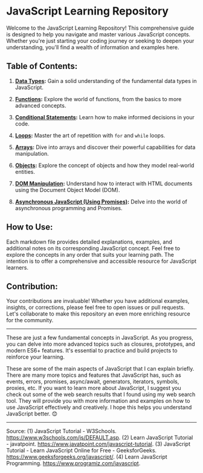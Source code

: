 # JavaScript Learning Repository

Welcome to the JavaScript Learning Repository! This comprehensive guide is designed to help you navigate and master various JavaScript concepts. Whether you're just starting your coding journey or seeking to deepen your understanding, you'll find a wealth of information and examples here.

## Table of Contents:

1. **[Data Types](Data-types.md):** Gain a solid understanding of the fundamental data types in JavaScript.

2. **[Functions](Functions.md):** Explore the world of functions, from the basics to more advanced concepts.

3. **[Conditional Statements](Conditional-statements.md):** Learn how to make informed decisions in your code.

4. **[Loops](Loops.md):** Master the art of repetition with `for` and `while` loops.

5. **[Arrays](Array.md):** Dive into arrays and discover their powerful capabilities for data manipulation.

6. **[Objects](Object.md):** Explore the concept of objects and how they model real-world entities.

7. **[DOM Manipulation](DOM-manipulation.md):** Understand how to interact with HTML documents using the Document Object Model (DOM).

8. **[Asynchronous JavaScript (Using Promises)](Asynchronous-JavaScript-Program-(Using-Promises).md):** Delve into the world of asynchronous programming and Promises.

## How to Use:

Each markdown file provides detailed explanations, examples, and additional notes on its corresponding JavaScript concept. 
Feel free to explore the concepts in any order that suits your learning path. The intention is to offer a comprehensive and accessible resource for JavaScript learners.

## Contribution:

Your contributions are invaluable! Whether you have additional examples, insights, or corrections, please feel free to open issues or pull requests. Let's collaborate to make this repository an even more enriching resource for the community.

***
These are just a few fundamental concepts in JavaScript. As you progress, you can delve into more advanced topics such as closures, prototypes, and modern ES6+ features. It's essential to practice and build projects to reinforce your learning.

These are some of the main aspects of JavaScript that I can explain briefly. There are many more topics and features that JavaScript has, such as events, errors, promises, async/await, generators, iterators, symbols, proxies, etc. If you want to learn more about JavaScript, I suggest you check out some of the web search results that I found using my web search tool. They will provide you with more information and examples on how to use JavaScript effectively and creatively. I hope this helps you understand JavaScript better. 😊

***
Source:
(1) JavaScript Tutorial - W3Schools. https://www.w3schools.com/js/DEFAULT.asp.
(2) Learn JavaScript Tutorial - javatpoint. https://www.javatpoint.com/javascript-tutorial.
(3) JavaScript Tutorial - Learn JavaScript Online for Free - GeeksforGeeks. https://www.geeksforgeeks.org/javascript/.
(4) Learn JavaScript Programming. https://www.programiz.com/javascript.
